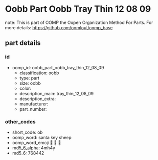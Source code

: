 # Oobb Part Oobb Tray Thin 12 08 09  

note: This is part of OOMP the Oopen Organization Method For Parts. For more details: https://github.com/oomlout/oomp_base

##  part details





### id
* oomp_id: oobb_part_oobb_tray_thin_12_08_09
  * classification: oobb
  * type: part
  * size: oobb
  * color: 
  * description_main: tray_thin_12_08_09
  * description_extra: 
  * manufacturer: 
  * part_number: 

### other_codes
* short_code: ob
* oomp_word: santa key sheep
* oomp_word_emoji :santa: :key: :sheep:
* md5_6_alpha: 4mh4y
* md5_6: 768442